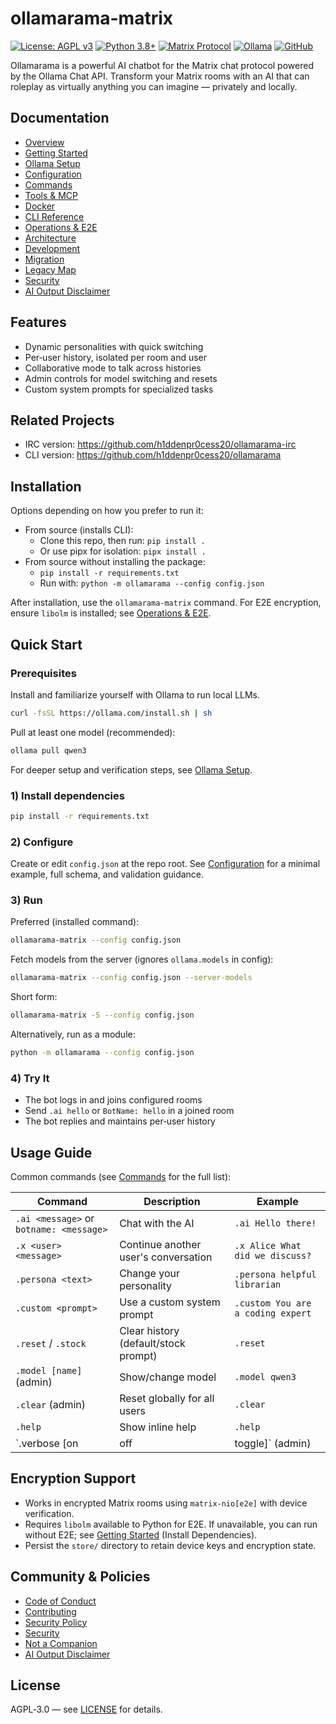 # ollamarama-matrix

[![License: AGPL v3](https://img.shields.io/badge/License-AGPL_v3-blue.svg)](https://www.gnu.org/licenses/agpl-3.0)
[![Python 3.8+](https://img.shields.io/badge/python-3.8+-blue.svg)](https://www.python.org/downloads/)
[![Matrix Protocol](https://img.shields.io/badge/chat-Matrix-green.svg)](https://matrix.org/)
[![Ollama](https://img.shields.io/badge/AI-Ollama-orange.svg)](https://ollama.com/)
[![GitHub](https://img.shields.io/github/stars/h1ddenpr0cess20/ollamarama-matrix?style=social)](https://github.com/h1ddenpr0cess20/ollamarama-matrix)

Ollamarama is a powerful AI chatbot for the Matrix chat protocol powered by the Ollama Chat API. Transform your Matrix rooms with an AI that can roleplay as virtually anything you can imagine — privately and locally.

## Documentation

- [Overview](docs/index.md)
- [Getting Started](docs/getting-started.md)
- [Ollama Setup](docs/ollama.md)
- [Configuration](docs/configuration.md)
- [Commands](docs/commands.md)
- [Tools & MCP](docs/tools-and-mcp.md)
- [Docker](docs/docker.md)
- [CLI Reference](docs/cli.md)
- [Operations & E2E](docs/operations.md)
- [Architecture](docs/architecture.md)
- [Development](docs/development.md)
- [Migration](docs/migration.md)
- [Legacy Map](docs/legacy-map.md)
- [Security](docs/security.md)
- [AI Output Disclaimer](docs/ai-output-disclaimer.md)

## Features

- Dynamic personalities with quick switching
- Per‑user history, isolated per room and user
- Collaborative mode to talk across histories
- Admin controls for model switching and resets
- Custom system prompts for specialized tasks

## Related Projects

- IRC version: <https://github.com/h1ddenpr0cess20/ollamarama-irc>
- CLI version: <https://github.com/h1ddenpr0cess20/ollamarama>

## Installation

Options depending on how you prefer to run it:

- From source (installs CLI):
  - Clone this repo, then run: `pip install .`
  - Or use pipx for isolation: `pipx install .`
- From source without installing the package:
  - `pip install -r requirements.txt`
  - Run with: `python -m ollamarama --config config.json`

After installation, use the `ollamarama-matrix` command. For E2E encryption, ensure `libolm` is installed; see [Operations & E2E](docs/operations.md).

## Quick Start

### Prerequisites

Install and familiarize yourself with Ollama to run local LLMs.

```bash
curl -fsSL https://ollama.com/install.sh | sh
```

Pull at least one model (recommended):

```bash
ollama pull qwen3
```

For deeper setup and verification steps, see [Ollama Setup](docs/ollama.md).

### 1) Install dependencies

```bash
pip install -r requirements.txt
```

### 2) Configure

Create or edit `config.json` at the repo root. See [Configuration](docs/configuration.md) for a minimal example, full schema, and validation guidance.

### 3) Run

Preferred (installed command):

```bash
ollamarama-matrix --config config.json
```

Fetch models from the server (ignores `ollama.models` in config):

```bash
ollamarama-matrix --config config.json --server-models
```

Short form:

```bash
ollamarama-matrix -S --config config.json
```

Alternatively, run as a module:

```bash
python -m ollamarama --config config.json
```

### 4) Try It

- The bot logs in and joins configured rooms
- Send `.ai hello` or `BotName: hello` in a joined room
- The bot replies and maintains per‑user history

## Usage Guide

Common commands (see [Commands](docs/commands.md) for the full list):

| Command | Description | Example |
|---------|-------------|---------|
| `.ai <message>` or `botname: <message>` | Chat with the AI | `.ai Hello there!` |
| `.x <user> <message>` | Continue another user's conversation | `.x Alice What did we discuss?` |
| `.persona <text>` | Change your personality | `.persona helpful librarian` |
| `.custom <prompt>` | Use a custom system prompt | `.custom You are a coding expert` |
| `.reset` / `.stock` | Clear history (default/stock prompt) | `.reset` |
| `.model [name]` (admin) | Show/change model | `.model qwen3` |
| `.clear` (admin) | Reset globally for all users | `.clear` |
| `.help` | Show inline help | `.help` |
| `.verbose [on|off|toggle]` (admin) | Control inclusion of brevity clause for new conversations | `.verbose on` |

## Encryption Support

- Works in encrypted Matrix rooms using `matrix-nio[e2e]` with device verification.
- Requires `libolm` available to Python for E2E. If unavailable, you can run without E2E; see [Getting Started](docs/getting-started.md) (Install Dependencies).
- Persist the `store/` directory to retain device keys and encryption state.

## Community & Policies

- [Code of Conduct](CODE_OF_CONDUCT.md)
- [Contributing](CONTRIBUTING.md)
- [Security Policy](SECURITY.md)
- [Security](docs/security.md)
- [Not a Companion](docs/not-a-companion.md)
- [AI Output Disclaimer](docs/ai-output-disclaimer.md)

## License

AGPL‑3.0 — see [LICENSE](LICENSE) for details.
